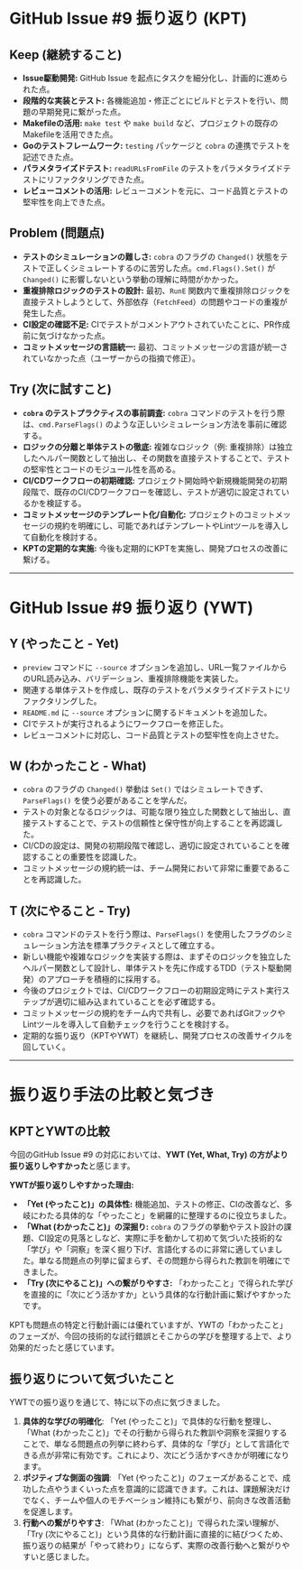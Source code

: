 # GitHub Issue #9 振り返り (KPT)

## Keep (継続すること)

- **Issue駆動開発:** GitHub Issue を起点にタスクを細分化し、計画的に進められた点。
- **段階的な実装とテスト:** 各機能追加・修正ごとにビルドとテストを行い、問題の早期発見に繋がった点。
- **Makefileの活用:** `make test` や `make build` など、プロジェクトの既存のMakefileを活用できた点。
- **Goのテストフレームワーク:** `testing` パッケージと `cobra` の連携でテストを記述できた点。
- **パラメタライズドテスト:** `readURLsFromFile` のテストをパラメタライズドテストにリファクタリングできた点。
- **レビューコメントの活用:** レビューコメントを元に、コード品質とテストの堅牢性を向上できた点。

## Problem (問題点)

- **テストのシミュレーションの難しさ:** `cobra` のフラグの `Changed()` 状態をテストで正しくシミュレートするのに苦労した点。`cmd.Flags().Set()` が `Changed()` に影響しないという挙動の理解に時間がかかった。
- **重複排除ロジックのテストの設計:** 最初、`RunE` 関数内で重複排除ロジックを直接テストしようとして、外部依存（`FetchFeed`）の問題やコードの重複が発生した点。
- **CI設定の確認不足:** CIでテストがコメントアウトされていたことに、PR作成前に気づけなかった点。
- **コミットメッセージの言語統一:** 最初、コミットメッセージの言語が統一されていなかった点（ユーザーからの指摘で修正）。

## Try (次に試すこと)

- **`cobra` のテストプラクティスの事前調査:** `cobra` コマンドのテストを行う際は、`cmd.ParseFlags()` のような正しいシミュレーション方法を事前に確認する。
- **ロジックの分離と単体テストの徹底:** 複雑なロジック（例: 重複排除）は独立したヘルパー関数として抽出し、その関数を直接テストすることで、テストの堅牢性とコードのモジュール性を高める。
- **CI/CDワークフローの初期確認:** プロジェクト開始時や新規機能開発の初期段階で、既存のCI/CDワークフローを確認し、テストが適切に設定されているかを検証する。
- **コミットメッセージのテンプレート化/自動化:** プロジェクトのコミットメッセージの規約を明確にし、可能であればテンプレートやLintツールを導入して自動化を検討する。
- **KPTの定期的な実施:** 今後も定期的にKPTを実施し、開発プロセスの改善に繋げる。

---

# GitHub Issue #9 振り返り (YWT)

## Y (やったこと - Yet)

- `preview` コマンドに `--source` オプションを追加し、URL一覧ファイルからのURL読み込み、バリデーション、重複排除機能を実装した。
- 関連する単体テストを作成し、既存のテストをパラメタライズドテストにリファクタリングした。
- `README.md` に `--source` オプションに関するドキュメントを追加した。
- CIでテストが実行されるようにワークフローを修正した。
- レビューコメントに対応し、コード品質とテストの堅牢性を向上させた。

## W (わかったこと - What)

- `cobra` のフラグの `Changed()` 挙動は `Set()` ではシミュレートできず、`ParseFlags()` を使う必要があることを学んだ。
- テストの対象となるロジックは、可能な限り独立した関数として抽出し、直接テストすることで、テストの信頼性と保守性が向上することを再認識した。
- CI/CDの設定は、開発の初期段階で確認し、適切に設定されていることを確認することの重要性を認識した。
- コミットメッセージの規約統一は、チーム開発において非常に重要であることを再認識した。

## T (次にやること - Try)

- `cobra` コマンドのテストを行う際は、`ParseFlags()` を使用したフラグのシミュレーション方法を標準プラクティスとして確立する。
- 新しい機能や複雑なロジックを実装する際は、まずそのロジックを独立したヘルパー関数として設計し、単体テストを先に作成するTDD（テスト駆動開発）のアプローチを積極的に採用する。
- 今後のプロジェクトでは、CI/CDワークフローの初期設定時にテスト実行ステップが適切に組み込まれていることを必ず確認する。
- コミットメッセージの規約をチーム内で共有し、必要であればGitフックやLintツールを導入して自動チェックを行うことを検討する。
- 定期的な振り返り（KPTやYWT）を継続し、開発プロセスの改善サイクルを回していく。

---

# 振り返り手法の比較と気づき

## KPTとYWTの比較

今回のGitHub Issue #9 の対応においては、**YWT (Yet, What, Try) の方がより振り返りしやすかった**と感じます。

**YWTが振り返りしやすかった理由:**

- **「Yet (やったこと)」の具体性:** 機能追加、テストの修正、CIの改善など、多岐にわたる具体的な「やったこと」を網羅的に整理するのに役立ちました。
- **「What (わかったこと)」の深掘り:** `cobra` のフラグの挙動やテスト設計の課題、CI設定の見落としなど、実際に手を動かして初めて気づいた技術的な「学び」や「洞察」を深く掘り下げ、言語化するのに非常に適していました。単なる問題点の列挙に留まらず、その問題から得られた教訓を明確にできました。
- **「Try (次にやること)」への繋がりやすさ:** 「わかったこと」で得られた学びを直接的に「次にどう活かすか」という具体的な行動計画に繋げやすかったです。

KPTも問題点の特定と行動計画には優れていますが、YWTの「わかったこと」のフェーズが、今回の技術的な試行錯誤とそこからの学びを整理する上で、より効果的だったと感じています。

## 振り返りについて気づいたこと

YWTでの振り返りを通じて、特に以下の点に気づきました。

1.  **具体的な学びの明確化**: 「Yet (やったこと)」で具体的な行動を整理し、「What (わかったこと)」でその行動から得られた教訓や洞察を深掘りすることで、単なる問題点の列挙に終わらず、具体的な「学び」として言語化できる点が非常に有効です。これにより、次にどう活かすべきかが明確になります。
2.  **ポジティブな側面の強調**: 「Yet (やったこと)」のフェーズがあることで、成功した点やうまくいった点を意識的に認識できます。これは、課題解決だけでなく、チームや個人のモチベーション維持にも繋がり、前向きな改善活動を促進します。
3.  **行動への繋がりやすさ**: 「What (わかったこと)」で得られた深い理解が、「Try (次にやること)」という具体的な行動計画に直接的に結びつくため、振り返りの結果が「やって終わり」にならず、実際の改善行動へと繋がりやすいと感じました。